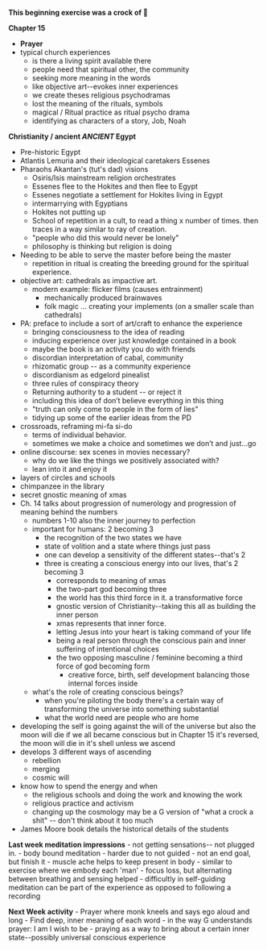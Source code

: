 **This beginning exercise was a crock of :poop:**

**Chapter 15**

- **Prayer**
- typical church experiences
	- is there a living spirit available there
	- people need that spiritual other, the community
	- seeking more meaning in the words
	- like objective art--evokes inner experiences
	- we create theses religious psychodramas
	- lost the meaning of the rituals, symbols
	- magical / Ritual practice as ritual psycho drama
	- identifying as characters of a story, Job, Noah

**Christianity / ancient *ANCIENT* Egypt**
- Pre-historic Egypt
- Atlantis Lemuria and their ideological caretakers Essenes
- Pharaohs Akantan's (tut's dad) visions
	- Osiris/Isis mainstream religion orchestrates
	- Essenes flee to the Hokites and then flee to Egypt
	- Essenes negotiate a settlement for Hokites living in Egypt 
	- intermarrying with Egyptians
	- Hokites not putting up
	- School of repetition in a cult, to read a thing x number of times. then traces in a way similar to ray of creation.
	- "people who did this would never be lonely"
	- philosophy is thinking but religion is doing
- Needing to be able to serve the master before being the master 
	- repetition in ritual is creating the breeding ground for the spiritual experience.
- objective art: cathedrals as impactive art.
	- modern example: flicker films (causes entrainment)
		- mechanically produced brainwaves
		- folk magic ... creating your implements (on a smaller scale than cathedrals)
- PA: preface to include a sort of art/craft to enhance the experience
	- bringing consciousness to the idea of reading
	- inducing experience over just knowledge contained in a book
	- maybe the book is an activity  you do with friends
	- discordian interpretation of cabal, community
	- rhizomatic group -- as a community experience
	- discordianism as edgelord pinealist
	- three rules of conspiracy theory
	- Returning authority to a student -- or reject it
	- including this idea of don’t believe everything in this thing
	- "truth can only come to people in the form of lies"
	- tidying up some of the earlier ideas from the PD
- crossroads, reframing mi-fa si-do
	- terms of individual behavior. 
	- sometimes we make a choice and sometimes we don’t and just...go
- online discourse: sex scenes in movies necessary? 
	- why do we like the things we positively associated with?
	- lean into it and enjoy it
- layers of circles and schools
- chimpanzee in the library
- secret gnostic meaning of xmas
- Ch. 14 talks about progression of numerology and progression of meaning behind the numbers
	- numbers 1-10 also the inner journey to perfection
	- important for humans: 2 becoming 3
		- the recognition of the two states we have
		- state of volition and a state where things just pass
		- one can develop a sensitivity of the different states--that's 2
		- three is creating a conscious energy into our lives, that's 2 becoming 3
			- corresponds to meaning of xmas	
			- the two-part god becoming three
			- the world has this third force in it. a transformative force
			- gnostic version of Christianity--taking this all as building the inner person
			- xmas represents that inner force. 
			- letting Jesus into your heart is taking command of your life
			- being a real person through the conscious pain and inner suffering of intentional choices
			- the two opposing masculine / feminine becoming a third force of god becoming form
				- creative force, birth, self development balancing those internal forces inside
	- what's the role of creating conscious beings?
		- when you're piloting the body there's a certain way of transforming the universe into something substantial
		- what the world need are people who are home
- developing the self is going against the will of the universe but also the moon will die if we all became conscious but in Chapter 15 it's reversed, the moon will die in it's shell unless we ascend
- develops 3 different ways of ascending
	- rebellion
	- merging
	- cosmic will
- know how to spend the energy and when
	- the religious schools and doing the work and knowing the work
	- religious practice and activism
	- changing up the cosmology may be a G version of "what a crock a shit" -- don't think about it too much
- James Moore book details the historical details of the students

**Last week meditation impressions**
	- not getting sensations-- not plugged in.
	- body bound meditation
	- harder due to not guided
	- not an end goal, but finish it
	- muscle ache helps to keep present in body
	- similar to exercise where we embody each 'man'
	- focus loss, but alternating between breathing and sensing helped
	- difficultly in self-guiding meditation can be part of the experience as opposed to following a recording
  
**Next Week activity**
	- Prayer where monk kneels and says ego aloud and long
	- Find deep, inner meaning of each word
	- in the way G understands prayer: I am I wish to be
	- praying as a way to bring about a certain inner state--possibly universal conscious experience
